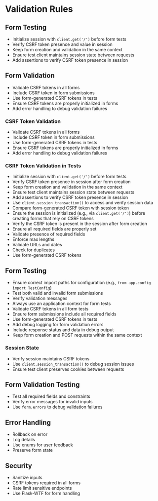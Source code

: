 # Validation Rules
## Form Testing
- Initialize session with `client.get('/')` before form tests
- Verify CSRF token presence and value in session
- Keep form creation and validation in the same context
- Ensure test client maintains session state between requests
- Add assertions to verify CSRF token presence in session

## Form Validation
- Validate CSRF tokens in all forms
- Include CSRF token in form submissions
- Use form-generated CSRF tokens in tests
- Ensure CSRF tokens are properly initialized in forms
- Add error handling to debug validation failures

### CSRF Token Validation
- Validate CSRF tokens in all forms
- Include CSRF token in form submissions
- Use form-generated CSRF tokens in tests
- Ensure CSRF tokens are properly initialized in forms
- Add error handling to debug validation failures

### CSRF Token Validation in Tests
- Initialize session with `client.get('/')` before form tests
- Verify CSRF token presence in session after form creation
- Keep form creation and validation in the same context
- Ensure test client maintains session state between requests
- Add assertions to verify CSRF token presence in session
- Use `client.session_transaction()` to access and verify session data
- Compare form-generated CSRF token with session token
- Ensure the session is initialized (e.g., via `client.get('/')`) before creating forms that rely on CSRF tokens
- Verify the CSRF token is present in the session after form creation
- Ensure all required fields are properly set
- Validate presence of required fields
- Enforce max lengths
- Validate URLs and dates
- Check for duplicates
- Use form-generated CSRF tokens

## Form Testing
- Ensure correct import paths for configuration (e.g., `from app.config import TestConfig`)
- Test both valid and invalid form submissions
- Verify validation messages
- Always use an application context for form tests
- Validate CSRF tokens in all form tests
- Ensure form submissions include all required fields
- Use form-generated CSRF tokens in tests
- Add debug logging for form validation errors
- Include response status and data in debug output
- Keep form creation and POST requests within the same context

### Session State
- Verify session maintains CSRF tokens
- Use `client.session_transaction()` to debug session issues
- Ensure test client preserves cookies between requests

## Form Validation Testing
- Test all required fields and constraints
- Verify error messages for invalid inputs
- Use `form.errors` to debug validation failures

## Error Handling
- Rollback on error
- Log details
- Use enums for user feedback
- Preserve form state

## Security
- Sanitize inputs
- CSRF tokens required in all forms
- Rate limit sensitive endpoints
- Use Flask-WTF for form handling

